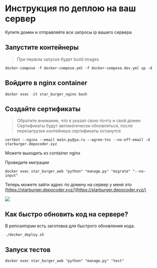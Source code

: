 # Инструкция по деплою на ваш сервер

Купите домен и отправляйте все запросы ip вашего сервера

## Запустите контейнеры
> При первом запуске будет build images
```shell
docker-compose -f docker-compose.yml -f docker-compose.dev.yml up -d
```

## Войдите в nginx container
```
docker exec -it star_burger_nginx bash
```

## Создайте сертификаты
> Обратите внимание, что я указал свою почту и свой домен
> Сертификаты будут автоматически обновляться, после перезагрузки контейнера сертификаты останутся
```shell
certbot --nginx --email ma1n.py@ya.ru --agree-tos --no-eff-email -d starburger.depocoder.xyz
```

Можете выходить из container nginx

Проведите миграции
```shell
docker exec star_burger_web "python" "manage.py" "migrate" "--no-input"
```

Теперь можете зайти адрес по домену на сервер у меня это  [https://starburger.depocoder.xyz/](https://starburger.depocoder.xyz/)

![](https://i.imgur.com/6eIGuKj.png)


## Как быстро обновить код на сервере?
В репозитории есть заготовка для быстрого обновления кода.
```shell
./docker_deploy.sh
```

## Запуск тестов
```shell
docker exec star_burger_web "python" "manage.py" "test"
```


